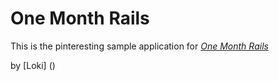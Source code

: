 # One Month Rails

This is the pinteresting sample application for
[*One Month Rails*](http://onemonthrails.com)

by [Loki] ()